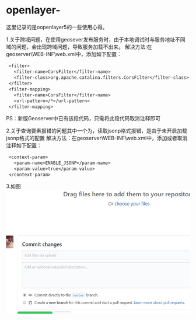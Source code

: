 # openlayer-
这里记录的是oopenlayer5的一些使用心得。

1.关于跨域问题，在使用geosever发布服务时，由于本地调试时与服务地址不同域的问题，会出现跨域问题，导致服务加载不出来。
  解决方法:在geoserver\WEB-INF\web.xml中，添加如下配置：
  ```
   <filter>
     <filter-name>CorsFilter</filter-name>
     <filter-class>org.apache.catalina.filters.CorsFilter</filter-class>
   </filter>
   <filter-mapping>
     <filter-name>CorsFilter</filter-name>
     <url-pattern>/*</url-pattern>
   </filter-mapping>
   ```
  PS：新版Geoserver中已有该段代码，只需将此段代码取消注释即可
  
  2.关于查询要素报错的问题其中一个为，读取jsonp格式报错，是由于未开启加载jsonp格式的配置
    解决方法：在geoserver\WEB-INF\web.xml中，添加或者取消注释如下配置：
  ```
   <context-param>
     <param-name>ENABLE_JSONP</param-name>
     <param-value>true</param-value>
   </context-param>
  ```
  3.如图
  ![Image text]( https://github.com/mainblade/openlayer-/blob/master/image/pic.jpg)
 

